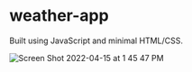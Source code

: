 # weather-app

Built using JavaScript and minimal HTML/CSS.


![Screen Shot 2022-04-15 at 1 45 47 PM](https://user-images.githubusercontent.com/91632194/163603650-9e3acfe4-1be9-4bfd-93fa-018b573c7baa.png)
